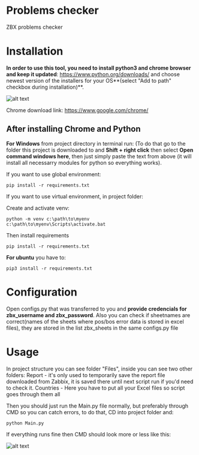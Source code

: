# Problems checker
 ZBX problems checker

# Installation

**In order to use this tool, you need to install python3 and chrome browser and keep it updated**: https://www.python.org/downloads/ and choose newest version of the installers for your OS**(select "Add to path" checkbox during installation)**.

![alt text](https://i.imgur.com/06EspWQ.png)


Chrome download link: https://www.google.com/chrome/
## After installing Chrome and Python

**For Windows** from project directory in terminal run:
(To do that go to the folder this project is downloaded to and **Shift + right click** then select **Open command windows here**, then just simply paste the text from above (it will install all necessarry modules for python so everything works).

If you want to use global environment:
```
pip install -r requirements.txt
```
If you want to use virtual environment, in project folder:

Create and activate venv:
```
python -m venv c:\path\to\myenv
c:\path\to\myenv\Scripts\activate.bat
```

Then install requirements
```
pip install -r requirements.txt
```


**For ubuntu**  you have to:

```
pip3 install -r requirements.txt
```

# Configuration
Open configs.py that was transferred to you and **provide credencials for zbx_username and zbx_password**.
Also you can check if sheetnames are correct(names of the sheets where pos/bos error data is stored in excel files), they are stored in the list zbx_sheets in the same configs.py file


# Usage
In project structure you can see folder "Files", inside you can see two other folders:
Report - it's only used to temporarily save the report file downloaded from Zabbix, it is saved there until next script run if you'd need to check it.
Countries - Here you have to put all your Excel files so script goes through them all


Then you should just run the Main.py file normally, but preferably through CMD so you can catch errors, to do that, CD into project folder and:
```
python Main.py
```

If everything runs fine then CMD should look more or less like this:

![alt text](https://i.imgur.com/b4283Pb.png)
